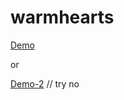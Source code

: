 # warmhearts
[Demo](https://heggy231.github.io/warmhearts/)

or

[Demo-2](https://warmhearts.netlify.app/)
// try  no